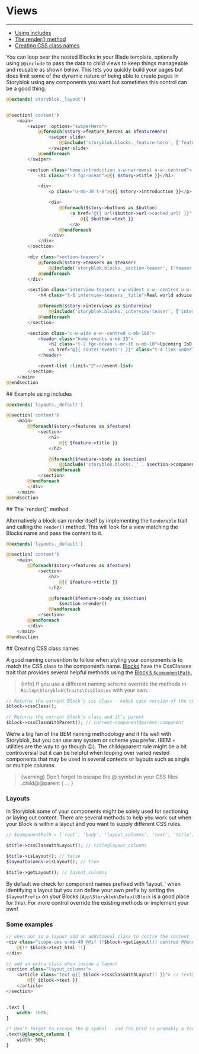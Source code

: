 # Views

---

- [Using includes](#using-includes)
- [The render() method](#the-render-method)
- [Creating CSS class names](#creating-css-class-names)


You can loop over the nested Blocks in your Blade template, optionally using `@@include` to pass the data to child views to keep things manageable and reusable as shown below. This lets you quickly build your pages but does limit some of the dynamic nature of being able to create pages in Storyblok using any components you want but sometimes this control can be a good thing.


```php
@@extends('storyblok._layout')


@@section('content')
	<main>
		<swiper :options="swiperHero">
			@@foreach($story->feature_heroes as $featureHero)
				<swiper-slide>
					@@include('storyblok.blocks._feature-hero', ['featureHero' => $featureHero])
				</swiper-slide>
			@@endforeach
		</swiper>

		<section class="home-introduction u-w-narrowest u-w--centred">
			<h1 class="t-3 fgc-ocean">@{{ $story->title }}</h1>

			<div>
				<p class="u-mb-30 t-8">@{{ $story->introduction }}</p>

				<div>
					@@foreach($story->buttons as $button)
						<a href="@{{ url($button->url->cached_url) }}" class="button @{{ $button->cssClass() }}">
                            @{{ $button->text }}
                        </a>
					@@endforeach
				</div>
			</div>
		</section>

		<div class="section-teasers">
			@@foreach($story->teasers as $teaser)
				@@include('storyblok.blocks._section-teaser', ['teaser' => $teaser])
			@@endforeach
		</div>

		<section class="interview-teasers u-w-widest u-w--centred u-w--m-flush u-mt-100 u-mb-100">
			<h4 class="t-6 interview-teasers__title">Real world advice and inspiration</h4>

			@@foreach($story->interviews as $interview)
				@@include('storyblok.blocks._interview-teaser', ['interview' => $interview])
			@@endforeach
		</section>

		<section class="u-w-wide u-w--centred u-mb-180">
			<header class="home-events u-mb-35">
				<h2 class="t-2 fgc-ocean u-mr-10 u-mb-10">Upcoming IoD events</h2>
				<a href="@{{ route('events') }}" class="t-4 link-underlined link-ocean">See all events</a>
			</header>

			<event-list :limit="2"></event-list>
		</section>
	</main>
@@endsection

```

<a name="using-includes">
## Example using includes
</a>

```php
@@extends('layouts._default')

@@section('content')
	<main>
		@@foreach($story->features as $feature)
			<section>
				<h2>
					@{{ $feature->title }}
				</h2>

				@@foreach($feature->body as $section)
					@@include('storyblok.blocks._' . $section->component(), ['content' => $section])
				@@endforeach
			</section>
		@@endforeach
		</div>
	</main>
@@endsection
```


<a name="the-render-method">
## The `render()` method
</a>

Alternatively a block can render itself by implementing the `Renderable` trait and calling the `render()` method. This will look for a view matching the Blocks name and pass the content to it.

```php
@@extends('layouts._default')

@@section('content')
	<main>
		@@foreach($story->features as $feature)
			<section>
				<h2>
					@{{ $feature->title }}
				</h2>

				@@foreach($feature->body as $section)
					$section->render()
				@@endforeach
			</section>
		@@endforeach
		</div>
	</main>
@@endsection
```


<a name="creating-css-class-names">
## Creating CSS class names
</a>

A good naming convention to follow when styling your components is to match the CSS class to the component’s name. [Blocks](/{{route}}/{{version}}/blocks) have the CssClasses trait that provides several helpful methods using the [Block’s `$componentPath`.](/{{route}}/{{version}}/blocks#getting-a-blocks-position)

> {info} If you use a different naming scheme override the methods in `Riclep\Storyblok\Traits\CssClasses` with your own.

```php
// Returns the current Block’s css class - kebab case version of the component name
$block->cssClass();

// Returns the current block’s class and it’s parent
$block->cssClassWithParent(); // current-component@parent-component
```

We’re a big fan of the BEM naming methodology and it fits well with Storyblok, but you can use any system or scheme you prefer. (BEM + utilities are the way to go though 😉). The child@parent rule might be a bit controversial but it can be helpful when looping over varied nested components that may be used in several contexts or layouts such as single or multiple columns.

> {warning} Don’t forget to escape the @ symbol in your CSS files .child\@@parent { ... }

### Layouts

In Storyblok some of your components might be solely used for sectioning or laying out content. There are several methods to help you work out when your Block is within a layout and you want to supply different CSS rules.

```php
// $componentPath = ['root', 'body', 'layout_columns', 'text', 'title']

$title->cssClassWithLayout(); // title@layout_columns

$title->isLayout(); // false
$layoutColumns->isLayout(); // true

$title->getLayout(); // layout_columns
```

By default we check for component names prefixed with ‘layout_’ when identifying a layout but you can define your own prefix by setting the `$layoutPrefix` on your Blocks (`App\Storyblok\DefaultBlock` is a good place for this). For more control override the existing methods or implement your own!


### Some examples

```php
// when not in a layout add an additional class to centre the content
<div class="scope-cms u-mb-40 @@if (!$block->getLayout()) centred @@endif">
	@{!! $block->text_html !!}
</div>

// add an extra class when inside a layout
<section class="layout_columns">
    <article class="text @{{ $block->cssClassWithLayout() }}"> // text@layout_columns
        @{{ $block->text }}
    </article>
</section>

```

```css

.text {
    width: 100%;
}

/* Don’t forget to escape the @ symbol - and CSS Grid is probably a far better way to achieve outcome */
.text\@@layout_columns {
    width: 50%;
}
```

